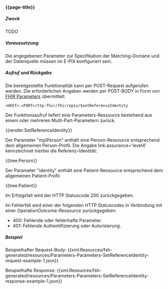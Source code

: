 #### {{page-title}}

##### **Zweck**
TODO

##### **Voraussetzung**
Die angegebenen Parameter zur Spezifikation der Matching-Domäne und der Datenquelle müssen im E-PIX konfiguriert sein.

##### **Aufruf und Rückgabe**
Die bereitgestellte Funktionalität kann per POST-Request aufgerufen werden. Die erforderlichen Angaben werden per POST-BODY in Form von [FHIR Parameters](https://www.hl7.org/fhir/parameters.html) übermittelt.

`<HOST>:<PORT>/ttp-fhir/fhir/epix/$setReferenceIdentity`

Der Funktionsaufruf liefert eine Parameters-Ressource bestehend aus einem oder mehreren Multi-Part-Parametern zurück.

{{render:SetReferenceIdentity}}

Der Parameter "mpiPerson" enthält eine Person-Ressource entsprechend dem allgemeinen Person-Profil. Die Angabe link.assurance='level4' kennzeichnet hierbei die Referenz-Identität:

{{tree:Person}}

Der Parameter "identity" enthält eine Patient-Ressource entsprechend dem allgemeinen Patient-Profil:

{{tree:Patient}}

Im Erfolgsfall wird der HTTP Statuscode 200 zurückgegeben.

Im Fehlerfall wird einer der folgenden HTTP Statuscodes in Verbindung mit einer OperationOutcome-Ressource zurückgegeben:
* 400: Fehlende oder fehlerhafte Parameter.
* 401: Fehlende Authentifizierung oder Autorisierung.


##### **Beispiel**
Beispielhafter Request-Body:
{{xml:Resources/fsh-generated/resources/Parameters-Parameters-SetReferenceIdentity-request-example-1.json}}

Beispielhafte Response:
{{xml:Resources/fsh-generated/resources/Parameters-Parameters-SetReferenceIdentity-response-example-1.json}}
